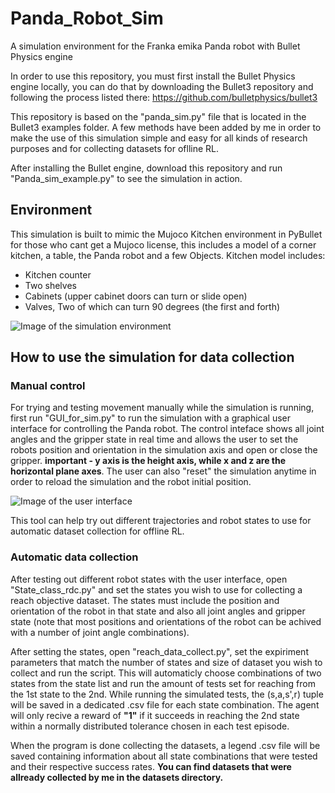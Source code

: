 # Panda_Robot_Sim
A simulation environment for the Franka emika Panda robot with Bullet Physics engine

In order to use this repository, you must first install the Bullet Physics engine locally, you can do that by downloading the Bullet3 repository and following the process listed there:
https://github.com/bulletphysics/bullet3

This repository is based on the "panda_sim.py" file that is located in the Bullet3 examples folder.
A few methods have been added by me in order to make the use of this simulation simple and easy for all kinds of research purposes and for collecting datasets for oflline RL.

After installing the Bullet engine, download this repository and run "Panda_sim_example.py" to see the simulation in action.

## Environment
This simulation is built to mimic the Mujoco Kitchen environment in PyBullet for those who cant get a Mujoco license, this includes a model of a corner kitchen, a table, the Panda robot and a few Objects.
Kitchen model includes:
* Kitchen counter
* Two shelves
* Cabinets (upper cabinet doors can turn or slide open)
* Valves, Two of which can turn 90 degrees (the first and forth)

![Image of the simulation environment](https://github.com/BenyaHalevy/Panda_Robot_Sim/blob/master/images/Kitchen_env.JPG)

## How to use the simulation for data collection
### Manual control
For trying and testing movement manually while the simulation is running, first run "GUI_for_sim.py" to run the simulation with a graphical user interface for controlling the Panda robot. The control inteface shows all joint angles and the gripper state in real time and allows the user to set the robots position and orientation in the simulation axis and open or close the gripper. **important - y axis is the height axis, while x and z are the horizontal plane axes**. The user can also "reset" the simulation anytime in order to reload the simulation and the robot initial position.

![Image of the user interface](https://github.com/BenyaHalevy/Panda_Robot_Sim/blob/master/images/user_interface.JPG)

This tool can help try out different trajectories and robot states to use for automatic dataset collection for offline RL.

### Automatic data collection
After testing out different robot states with the user interface, open "State_class_rdc.py" and set the states you wish to use for collecting a reach objective dataset. The states must include the position and orientation of the robot in that state and also all joint angles and gripper state (note that most positions and orientations of the robot can be achived with a number of joint angle combinations).

After setting the states, open "reach_data_collect.py", set the expiriment parameters that match the number of states and size of dataset you wish to collect and run the script. This will automaticly choose combinations of two states from the state list and run the amount of tests set for reaching from the 1st state to the 2nd. While running the simulated tests, the (s,a,s',r) tuple will be saved in a dedicated .csv file for each state combination. The agent will only recive a reward of **"1"** if it succeeds in reaching the 2nd state within a normally distributed tolerance chosen in each test episode. 

When the program is done collecting the datasets, a legend .csv file will be saved containing information about all state combinations that were tested and their respective success rates. **You can find datasets that were allready collected by me in the datasets directory.** 

